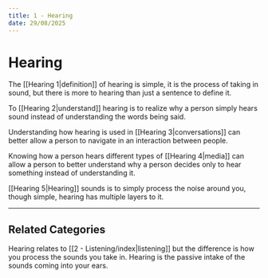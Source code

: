 ```yaml
---
title: 1 - Hearing
date: 29/08/2025
---
```

# Hearing

The [[Hearing 1|definition]] of hearing is simple, it is the process of taking in sound, but there is more to hearing than just a sentence to define it.

To [[Hearing 2|understand]] hearing is to realize why a person simply hears sound instead of understanding the words being said.

Understanding how hearing is used in [[Hearing 3|conversations]] can better allow a person to navigate in an interaction between people.

Knowing how a person hears different types of [[Hearing 4|media]] can allow a person to better understand why a person decides only to hear something instead of understanding it.

[[Hearing 5|Hearing]] sounds is to simply process the noise around you, though simple, hearing has multiple layers to it.

---
## Related Categories

Hearing relates to [[2 - Listening/index|listening]] but the difference is how you process the sounds you take in. Hearing is the passive intake of the sounds coming into your ears.




